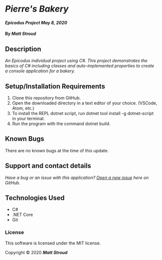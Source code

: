 # _Pierre's Bakery_

#### _Epicodus Project May 8, 2020_

#### By _**Matt Stroud**_

## Description

_An Epicodus individual project using C#. This project demonstrates the basics of C# including classes and auto-implemented properties to create a console application for a bakery._

## Setup/Installation Requirements

1. Clone this repository from GitHub.
2. Open the downloaded directory in a text editor of your choice.
  (VSCode, Atom, etc.)
3. To install the REPL dotnet script, run dotnet tool install -g dotnet-script in your terminal.
4. Run the program with the command dotnet build.

## Known Bugs

There are no known bugs at the time of this update.
 
## Support and contact details

_Have a bug or an issue with this application? [Open a new issue](https://github.com/mlstroud/pierres-bakery) here on GitHub._

## Technologies Used

* C#
* .NET Core
* Git

### License

This software is licensed under the MIT license.

Copyright © 2020 **_Matt Stroud_**